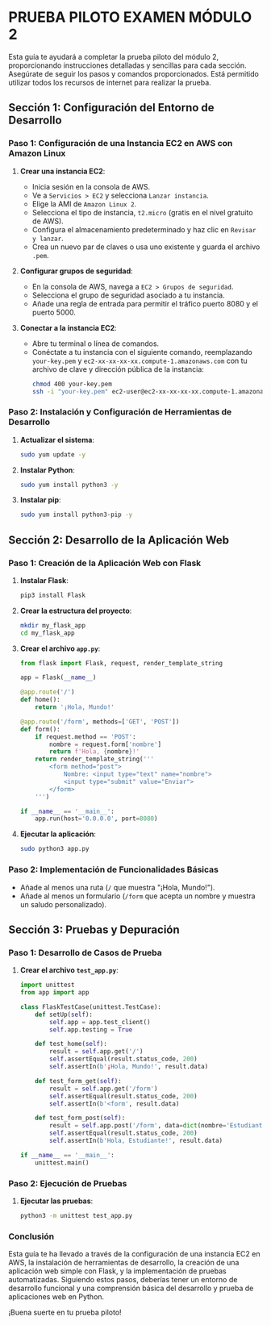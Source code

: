 # PRUEBA PILOTO EXAMEN MÓDULO 2

Esta guía te ayudará a completar la prueba piloto del módulo 2, proporcionando instrucciones detalladas y sencillas para cada sección. Asegúrate de seguir los pasos y comandos proporcionados. Está permitido utilizar todos los recursos de internet para realizar la prueba.

## Sección 1: Configuración del Entorno de Desarrollo

### Paso 1: Configuración de una Instancia EC2 en AWS con Amazon Linux

1. **Crear una instancia EC2**:
   - Inicia sesión en la consola de AWS.
   - Ve a `Servicios > EC2` y selecciona `Lanzar instancia`.
   - Elige la AMI de `Amazon Linux 2`.
   - Selecciona el tipo de instancia, `t2.micro` (gratis en el nivel gratuito de AWS).
   - Configura el almacenamiento predeterminado y haz clic en `Revisar y lanzar`.
   - Crea un nuevo par de claves o usa uno existente y guarda el archivo `.pem`.

2. **Configurar grupos de seguridad**:
   - En la consola de AWS, navega a `EC2 > Grupos de seguridad`.
   - Selecciona el grupo de seguridad asociado a tu instancia.
   - Añade una regla de entrada para permitir el tráfico puerto 8080 y el puerto 5000.

3. **Conectar a la instancia EC2**:
   - Abre tu terminal o línea de comandos.
   - Conéctate a tu instancia con el siguiente comando, reemplazando `your-key.pem` y `ec2-xx-xx-xx-xx.compute-1.amazonaws.com` con tu archivo de clave y dirección pública de la instancia:
     ```sh
     chmod 400 your-key.pem
     ssh -i "your-key.pem" ec2-user@ec2-xx-xx-xx-xx.compute-1.amazonaws.com
     ```

### Paso 2: Instalación y Configuración de Herramientas de Desarrollo

1. **Actualizar el sistema**:
   ```sh
   sudo yum update -y
   ```

2. **Instalar Python**:
   ```sh
   sudo yum install python3 -y
   ```

3. **Instalar pip**:
   ```sh
   sudo yum install python3-pip -y
   ```

## Sección 2: Desarrollo de la Aplicación Web

### Paso 1: Creación de la Aplicación Web con Flask

1. **Instalar Flask**:
   ```sh
   pip3 install Flask
   ```

2. **Crear la estructura del proyecto**:
   ```sh
   mkdir my_flask_app
   cd my_flask_app
   ```

3. **Crear el archivo `app.py`**:
   ```python
   from flask import Flask, request, render_template_string

   app = Flask(__name__)

   @app.route('/')
   def home():
       return '¡Hola, Mundo!'

   @app.route('/form', methods=['GET', 'POST'])
   def form():
       if request.method == 'POST':
           nombre = request.form['nombre']
           return f'Hola, {nombre}!'
       return render_template_string('''
           <form method="post">
               Nombre: <input type="text" name="nombre">
               <input type="submit" value="Enviar">
           </form>
       ''')

   if __name__ == '__main__':
       app.run(host='0.0.0.0', port=8080)
   ```

4. **Ejecutar la aplicación**:
   ```sh
   sudo python3 app.py
   ```

### Paso 2: Implementación de Funcionalidades Básicas

- Añade al menos una ruta (`/` que muestra "¡Hola, Mundo!").
- Añade al menos un formulario (`/form` que acepta un nombre y muestra un saludo personalizado).

## Sección 3: Pruebas y Depuración

### Paso 1: Desarrollo de Casos de Prueba

1. **Crear el archivo `test_app.py`**:
   ```python
   import unittest
   from app import app

   class FlaskTestCase(unittest.TestCase):
       def setUp(self):
           self.app = app.test_client()
           self.app.testing = True

       def test_home(self):
           result = self.app.get('/')
           self.assertEqual(result.status_code, 200)
           self.assertIn(b'¡Hola, Mundo!', result.data)

       def test_form_get(self):
           result = self.app.get('/form')
           self.assertEqual(result.status_code, 200)
           self.assertIn(b'<form', result.data)

       def test_form_post(self):
           result = self.app.post('/form', data=dict(nombre='Estudiante'))
           self.assertEqual(result.status_code, 200)
           self.assertIn(b'Hola, Estudiante!', result.data)

   if __name__ == '__main__':
       unittest.main()
   ```

### Paso 2: Ejecución de Pruebas

1. **Ejecutar las pruebas**:
   ```sh
   python3 -m unittest test_app.py
   ```

### Conclusión

Esta guía te ha llevado a través de la configuración de una instancia EC2 en AWS, la instalación de herramientas de desarrollo, la creación de una aplicación web simple con Flask, y la implementación de pruebas automatizadas. Siguiendo estos pasos, deberías tener un entorno de desarrollo funcional y una comprensión básica del desarrollo y prueba de aplicaciones web en Python.

¡Buena suerte en tu prueba piloto!
